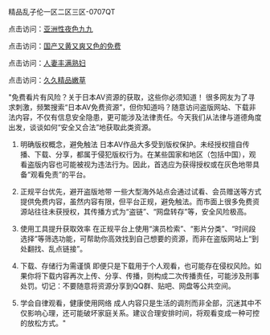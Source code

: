 精品乱子伦一区二区三区-0707QT

点击访问：<a href="https://vassv.pages.dev/">亚洲性夜色九九</a>

点击访问：<a href="https://gsd-agv.pages.dev/">国产又黄又爽又色的免费</a>

点击访问：<a href="https://gda-c7m.pages.dev/">人妻丰满熟妇</a>

点击访问：<a href="https://tfda.pages.dev/">久久精品嫩草</a>



"免费看片有风险？关于日本AV资源的获取，这些你必须知道！
很多网友为了寻求刺激，频繁搜索“日本AV免费资源”，但你知道吗？随意访问盗版网站、下载非法内容，不仅有信息安全隐患，更可能涉及法律责任。今天我们从法律与道德角度出发，谈谈如何“安全又合法”地获取此类资源。

1. 明确版权概念，避免触法
日本AV作品大多受到版权保护。未经授权擅自传播、下载、分享，都属于侵犯版权行为。在某些国家和地区（包括中国），观看盗版内容也可能被视为违法行为。因此，首选应为获得授权或在灰色地带具备“观看免责”的平台。

2. 正规平台优先，避开盗版地带
一些大型海外站点会通过试看、会员赠送等方式提供免费内容，虽然内容有限，但平台正规，避免触法。而市面上很多免费资源站往往未获授权，其传播方式为“盗链”、“网盘转存”等，安全风险极高。

3. 使用工具提升获取效率
在正规平台上使用“演员检索”、“影片分类”、“时间段选择”等筛选功能，可帮助你高效找到自己想要的资源，而非在盗版网站上“到处翻找、乱点链接”。

4. 下载、存储行为需谨慎
即便只是下载用于个人观看，也可能存在侵权风险。如果你将下载内容再次上传、分享、传播，则构成二次传播责任，可能涉及刑事处罚。切记：不要随意将资源分享到QQ群、贴吧、网盘等公共空间。

5. 学会自律观看，健康使用网络
成人内容只是生活的调剂而非全部，沉迷其中不仅影响心理，还可能破坏家庭关系。建议合理安排时间，将观看变成一种可控的放松方式。"




<span style="display:none;">[Canonical link](  https://github.com/ad070725/784546 ）</span>
